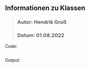 ## Informationen zu Klassen
>### Autor: Hendrik Groß
>### Datum: 01.08.2022

Code:
```cpp

```

Output:
```

```